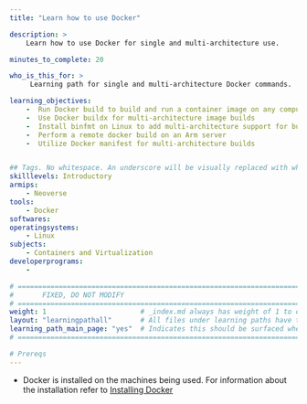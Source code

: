 ```yaml
---
title: "Learn how to use Docker" 

description: >
    Learn how to use Docker for single and multi-architecture use.

minutes_to_complete: 20

who_is_this_for: >
     Learning path for single and multi-architecture Docker commands.

learning_objectives:
    -  Run Docker build to build and run a container image on any computer supporting Docker
    -  Use Docker buildx for multi-architecture image builds
    -  Install binfmt on Linux to add multi-architecture support for buildx
    -  Perform a remote docker build on an Arm server
    -  Utilize Docker manifest for multi-architecture builds


## Tags. No whitespace. An underscore will be visually replaced with whitespace.
skilllevels: Introductory
armips:
    - Neoverse
tools:
    - Docker
softwares:
operatingsystems:
    - Linux
subjects:
    - Containers and Virtualization
developerprograms:
    - 

# ================================================================================
#       FIXED, DO NOT MODIFY
# ================================================================================
weight: 1                       # _index.md always has weight of 1 to order correctly
layout: "learningpathall"       # All files under learning paths have this same wrapper
learning_path_main_page: "yes"  # Indicates this should be surfaced when looking for related content. Only set for _index.md of learning path content.
# ================================================================================

# Prereqs
---
```

- Docker is installed on the machines being used. For information about the installation refer to [Installing Docker](/install-tools/docker/)

